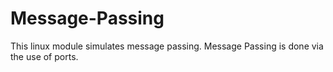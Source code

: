 # Message-Passing
This linux module simulates message passing. Message Passing is done via the use of ports. 

